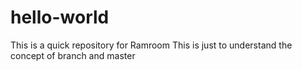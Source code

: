 # hello-world
This is a quick repository for Ramroom
This is just to understand the concept of branch and master
